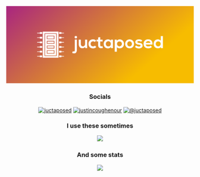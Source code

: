 <div id="header" align="center">
  <img src="https://github.com/juctaposed/juctaposed/blob/main/cover.png" width="600"/>

### Socials

<div id ="badges" align="center">
<a href="https://twitter.com/juctaposed" target="blank"><img align="center" src="https://raw.githubusercontent.com/rahuldkjain/github-profile-readme-generator/master/src/images/icons/Social/twitter.svg" alt="juctaposed" height="30" width="40" /></a>
<a href="https://linkedin.com/in/justincoughenour" target="blank"><img align="center" src="https://raw.githubusercontent.com/rahuldkjain/github-profile-readme-generator/master/src/images/icons/Social/linked-in-alt.svg" alt="justincoughenour" height="30" width="40" /></a>
<a href="https://hashnode.com/@juctaposed" target="blank"><img align="center" src="https://raw.githubusercontent.com/rahuldkjain/github-profile-readme-generator/master/src/images/icons/Social/hashnode.svg" alt="@juctaposed" height="30" width="40" /></a>
  
 </div>
  
### I use these sometimes
<p align="center">
  <a href="https://skillicons.dev">
    <img src="https://skillicons.dev/icons?i=git,kubernetes,docker,postman,azure,bash,cpp,js,ts,html,css,react,express,nodejs,githubactions,godot,linux,mongodb,mysql,postgres,nextjs,openshift,redhat,py,&perline=6" />
  </a>
</p>


### And some stats
  <div id ="streaks" align="center">
    <img src="http://github-readme-streak-stats.herokuapp.com?user=juctaposed&theme=highcontrast](https://git.io/streak-stats)">
  </div>
    
